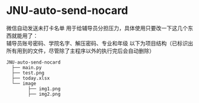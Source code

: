 # JNU-auto-send-nocard
微信自动发送未打卡名单
用于给辅导员分担压力，具体使用只要改一下这几个东西就能用了：  
辅导员账号密码、学院名字、解压密码、专业和年级
以下为项目结构（已标识出所有用到的文件，尽管除了主程序以外的执行完后会自动删除）  
```
JNU-auto-send-nocard 
  ├── main.py
  ├── test.png
  ├── today.xlsx
  └── image  
        ├── img1.png
        ├── img2.png
```
